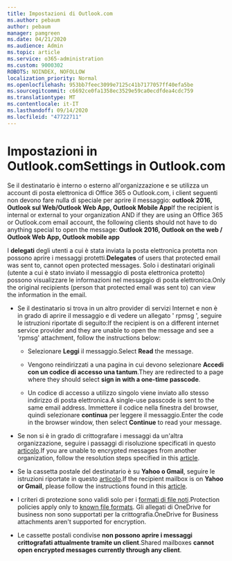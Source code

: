 ```yaml
---
title: Impostazioni di Outlook.com
ms.author: pebaum
author: pebaum
manager: pamgreen
ms.date: 04/21/2020
ms.audience: Admin
ms.topic: article
ms.service: o365-administration
ms.custom: 9000302
ROBOTS: NOINDEX, NOFOLLOW
localization_priority: Normal
ms.openlocfilehash: 953bb7feec3099e7125c41b7177057ff40efa5be
ms.sourcegitcommit: c6692ce0fa1358ec3529e59ca0ecdfdea4cdc759
ms.translationtype: MT
ms.contentlocale: it-IT
ms.lasthandoff: 09/14/2020
ms.locfileid: "47722711"
---
```

# <a name="settings-in-outlookcom"></a><span data-ttu-id="da681-102">Impostazioni in Outlook.com</span><span class="sxs-lookup"><span data-stu-id="da681-102">Settings in Outlook.com</span></span>

<span data-ttu-id="da681-103">Se il destinatario è interno o esterno all'organizzazione e se utilizza un account di posta elettronica di Office 365 o Outlook.com, i client seguenti non devono fare nulla di speciale per aprire il messaggio: **outlook 2016, Outlook sul Web/Outlook Web App, Outlook Mobile App**</span><span class="sxs-lookup"><span data-stu-id="da681-103">If the recipient is internal or external to your organization AND if they are using an Office 365 or Outlook.com email account, the following clients should not have to do anything special to open the message: **Outlook 2016, Outlook on the web / Outlook Web App, Outlook mobile app**</span></span>

<span data-ttu-id="da681-104">I **delegati** degli utenti a cui è stata inviata la posta elettronica protetta non possono aprire i messaggi protetti.</span><span class="sxs-lookup"><span data-stu-id="da681-104">**Delegates** of users that protected email was sent to, cannot open protected messages.</span></span> <span data-ttu-id="da681-105">Solo i destinatari originali (utente a cui è stato inviato il messaggio di posta elettronica protetto) possono visualizzare le informazioni nel messaggio di posta elettronica.</span><span class="sxs-lookup"><span data-stu-id="da681-105">Only the original recipients (person that protected email was sent to) can view the information in the email.</span></span>

- <span data-ttu-id="da681-106">Se il destinatario si trova in un altro provider di servizi Internet e non è &nbsp; in grado di aprire il messaggio e di vedere un allegato ' rpmsg ', seguire le istruzioni riportate di seguito:</span><span class="sxs-lookup"><span data-stu-id="da681-106">If the recipient is on a different internet service provider and they are&nbsp;unable to open the message and see a 'rpmsg' attachment, follow the instructions below:</span></span>
    
    - <span data-ttu-id="da681-107">Selezionare **Leggi** il messaggio.</span><span class="sxs-lookup"><span data-stu-id="da681-107">Select **Read** the message.</span></span>
    
    - <span data-ttu-id="da681-108">Vengono reindirizzati a una pagina in cui devono selezionare **Accedi con un codice di accesso una tantum**.</span><span class="sxs-lookup"><span data-stu-id="da681-108">They are redirected to a page where they should select **sign in with a one-time passcode**.</span></span>
    
    - <span data-ttu-id="da681-109">Un codice di accesso a utilizzo singolo viene inviato allo stesso indirizzo di posta elettronica.</span><span class="sxs-lookup"><span data-stu-id="da681-109">A single-use passcode is sent to the same email address.</span></span> <span data-ttu-id="da681-110">Immettere il codice nella finestra del browser, quindi selezionare **continua** per leggere il messaggio.</span><span class="sxs-lookup"><span data-stu-id="da681-110">Enter the code in the browser window, then select **Continue** to read your message.</span></span>

- <span data-ttu-id="da681-111">Se non si è in grado di crittografare i messaggi da un'altra organizzazione, seguire i passaggi di risoluzione specificati in questo [articolo](https://support.office.com/article/known-issues-opening-irm-protected-emails-sent-from-users-in-other-office-365-organizations-0dec0593-a05d-4aa2-8445-9311ebab3164).</span><span class="sxs-lookup"><span data-stu-id="da681-111">If you are unable to encrypted messages from another organization, follow the resolution steps specified in this [article](https://support.office.com/article/known-issues-opening-irm-protected-emails-sent-from-users-in-other-office-365-organizations-0dec0593-a05d-4aa2-8445-9311ebab3164).</span></span>

- <span data-ttu-id="da681-112">Se la cassetta postale del destinatario è su **Yahoo o Gmail**, seguire le istruzioni riportate </span> in questo [articolo](https://support.office.com/article/how-do-i-open-a-protected-message-1157a286-8ecc-4b1e-ac43-2a608fbf3098).</span><span class="sxs-lookup"><span data-stu-id="da681-112">If the recipient mailbox is on **Yahoo or Gmail**, please follow the instructions</span> found in this [article](https://support.office.com/article/how-do-i-open-a-protected-message-1157a286-8ecc-4b1e-ac43-2a608fbf3098).</span></span>

- <span data-ttu-id="da681-113">I criteri di protezione sono validi solo per i [formati di file noti](https://docs.microsoft.com/azure/information-protection/rms-client/client-admin-guide-file-types).</span><span class="sxs-lookup"><span data-stu-id="da681-113">Protection policies apply only to [known file formats](https://docs.microsoft.com/azure/information-protection/rms-client/client-admin-guide-file-types).</span></span> <span data-ttu-id="da681-114">Gli allegati di OneDrive for business non sono supportati per la crittografia.</span><span class="sxs-lookup"><span data-stu-id="da681-114">OneDrive for Business attachments aren't supported for encryption.</span></span>

- <span data-ttu-id="da681-115">Le cassette postali condivise **non possono aprire i messaggi crittografati attualmente tramite un client**.</span><span class="sxs-lookup"><span data-stu-id="da681-115">Shared mailboxes **cannot open encrypted messages currently through any client**.</span></span> 
